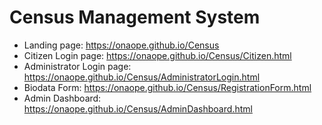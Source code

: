 # Census Management System
- Landing page: https://onaope.github.io/Census
- Citizen Login page: https://onaope.github.io/Census/Citizen.html 
- Administrator Login page: https://onaope.github.io/Census/AdministratorLogin.html
- Biodata Form: https://onaope.github.io/Census/RegistrationForm.html
- Admin Dashboard: https://onaope.github.io/Census/AdminDashboard.html
